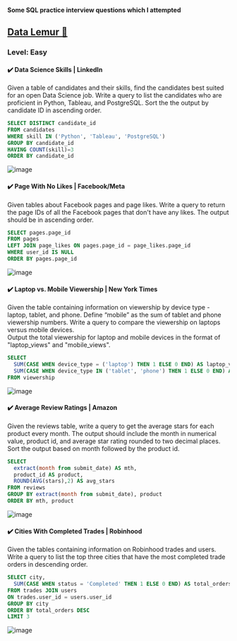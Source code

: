 #### Some SQL practice interview questions which I attempted

## [Data Lemur 🐒](https://datalemur.com/)
### Level: Easy
#### ✔️ Data Science Skills | LinkedIn <br>
Given a table of candidates and their skills, find the candidates best suited for an open Data Science job. Write a query to list the candidates who are proficient in Python, Tableau, and PostgreSQL. Sort the the output by candidate ID in ascending order.
```sql
SELECT DISTINCT candidate_id 
FROM candidates
WHERE skill IN ('Python', 'Tableau', 'PostgreSQL')
GROUP BY candidate_id
HAVING COUNT(skill)=3
ORDER BY candidate_id
```
![image](https://user-images.githubusercontent.com/40571742/203689944-053ca33e-25a3-4389-9257-a6ee5b03ecf6.png)

#### ✔️ Page With No Likes | Facebook/Meta <br>
Given tables about Facebook pages and page likes. Write a query to return the page IDs of all the Facebook pages that don't have any likes. The output should be in ascending order.
```sql
SELECT pages.page_id
FROM pages
LEFT JOIN page_likes ON pages.page_id = page_likes.page_id
WHERE user_id IS NULL
ORDER BY pages.page_id
```
![image](https://user-images.githubusercontent.com/40571742/203690266-f21097c2-a1d5-44bc-879c-e4ce7daaa2ac.png)

#### ✔️ Laptop vs. Mobile Viewership | New York Times <br>
Given the table containing information on viewership by device type - laptop, tablet, and phone. Define “mobile” as the sum of tablet and phone viewership numbers. Write a query to compare the viewership on laptops versus mobile devices. <br>
Output the total viewership for laptop and mobile devices in the format of "laptop_views" and "mobile_views".
```sql
SELECT 
  SUM(CASE WHEN device_type = ('laptop') THEN 1 ELSE 0 END) AS laptop_views,
  SUM(CASE WHEN device_type IN ('tablet', 'phone') THEN 1 ELSE 0 END) AS mobile_views
FROM viewership
```
![image](https://user-images.githubusercontent.com/40571742/203690692-600c196b-ac0b-453d-b5c3-d71b2d4b8ac7.png)

#### ✔️ Average Review Ratings | Amazon <br>
Given the reviews table, write a query to get the average stars for each product every month.
The output should include the month in numerical value, product id, and average star rating rounded to two decimal places. Sort the output based on month followed by the product id.
```sql
SELECT 
  extract(month from submit_date) AS mth,
  product_id AS product,
  ROUND(AVG(stars),2) AS avg_stars
FROM reviews
GROUP BY extract(month from submit_date), product
ORDER BY mth, product
```
![image](https://user-images.githubusercontent.com/40571742/203690884-3ae429a6-8beb-412e-ac89-ac22ff968d54.png)

#### ✔️ Cities With Completed Trades | Robinhood
Given the tables containing information on Robinhood trades and users. Write a query to list the top three cities that have the most completed trade orders in descending order.
```sql
SELECT city, 
  SUM(CASE WHEN status = 'Completed' THEN 1 ELSE 0 END) AS total_orders
FROM trades JOIN users
ON trades.user_id = users.user_id
GROUP BY city
ORDER BY total_orders DESC
LIMIT 3
```
![image](https://user-images.githubusercontent.com/40571742/203691191-772fb685-d561-4228-9d86-8377e544e13d.png)
